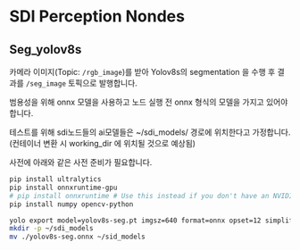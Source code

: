 # SDI Perception Nondes

## Seg_yolov8s

카메라 이미지(Topic: `/rgb_image`)를 받아 Yolov8s의 segmentation 을 수행 후 결과를 `/seg_image` 토픽으로 발행합니다.

범용성을 위해 onnx 모델을 사용하고 노드 실행 전 onnx 형식의 모델을 가지고 있어야 합니다.

테스트를 위해 sdi노드들의 ai모델들은 ~/sdi_models/ 경로에 위치한다고 가정합니다. (컨테이너 변환 시 working_dir 에 위치될 것으로 예상됨)

사전에 아래와 같은 사전 준비가 필요합니다.

``` bash
pip install ultralytics
pip install onnxruntime-gpu
# pip install onnxruntime # Use this instead if you don't have an NVIDIA GPU
pip install numpy opencv-python

yolo export model=yolov8s-seg.pt imgsz=640 format=onnx opset=12 simplify
mkdir -p ~/sdi_models
mv ./yolov8s-seg.onnx ~/sid_models
```
